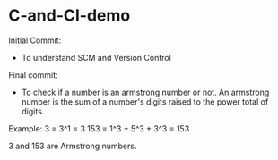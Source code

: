 # C-and-CI-demo

Initial Commit:
- To understand SCM and Version Control

Final commit:
- To check if a number is an armstrong number or not. 
An armstrong number is the sum of a number's digits raised to the power total of digits.

Example: 3 = 3^1 = 3
        153 = 1^3 + 5^3 + 3^3 = 153
        
3 and 153 are Armstrong numbers. 
